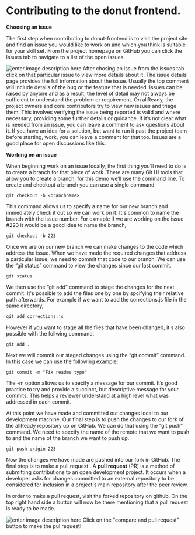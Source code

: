 # Contributing to the donut frontend.

**Choosing an issue**

The first step when contributing to donut-frontend is to visit the project site and find an issue you would like to work on and which you think is suitable for your skill set. From the project homepage on GitHub you can click the Issues tab to navigate to a list of the open issues.


![enter image description here](https://i.imgur.com/ncLCy84.jpg)
After chosing an issue from the issues tab click on that particular issue to view more details about it. The issue details page provides the full information about the issue. Usually the top comment will include details of the bug or the feature that is needed. Issues can be raised by anyone and as a result, the level of detail may not always be sufficient to understand the problem or requirement. On allReady, the project owners and core contributors try to view new issues and triage them. This involves verifying the issue being reported is valid and where necessary, providing some further details or guidance. If it’s not clear what is needed from an issue, you can leave a comment to ask questions about it. If you have an idea for a solution, but want to run it past the project team before starting, work, you can leave a comment for that too. Issues are a good place for open discussions like this.


**Working on an issue**

When beginning work on an issue locally, the first thing you’ll need to do is to create a branch for that piece of work. There are many Git UI tools that allow you to create a branch, for this demo we’ll use the command line. To create and checkout a branch you can use a single command.

```
git checkout -b <branchname>
```

This command allows us to specify a name for our new branch and immediately check it out so we can work on it. It's common to name the branch with the issue number. For exmaple if we are working on the issue #223 it would be a good idea to name the branch,


```
git checkout -b 223
```

Once we are on our new branch we can make changes to the code which address the issue. When we have made the required changes that address a particular issue, we need to commit that code to our branch. We can use the “git status” command to view the changes since our last commit.

```
git status
```


We then use the “git add” command to stage the changes for the next commit.  It's possible to add the files one by one by spcifying their relative path afterwards. For example if we want to add the corrections.js file in the same directory,

```
git add corrections.js
```

However if you want to stage all the files that have been changed, it's also possible with the follwing command.
```
git add .
```
Next we will commit our staged changes using the “git commit” command. In this case we can use the following example:
```
git commit -m "Fix readme typo"
```

The -m option allows us to specify a message for our commit. It’s good practice to try and provide a succinct, but descriptive message for your commits. This helps a reviewer understand at a high level what was addressed in each commit.

At this point we have made and committed out changes local to our development machine. Our final step is to push the changes to our fork of the allReady repository up on GitHub. We can do that using the “git push” command. We need to specify the name of the remote that we want to push to and the name of the branch we want to push up. 
 ```
 git push origin 223
 ```
 
Now the changes we have made are pushed into our fork in GitHub. The final step is to make a pull request . A **pull request** (PR) is a method of submitting contributions to an open development project. It occurs when a developer asks for changes committed to an external repository to be considered for inclusion in a project's main repository after the peer review.

In order to make a pull request, visit the forked repository on github. On the top right hand side a button will now be there mentioning that  a pull request is ready to be made.

![enter image description here](https://i.imgur.com/bTN9On5.jpg)
Click on the "compare and pull request" button to make the pul request!
